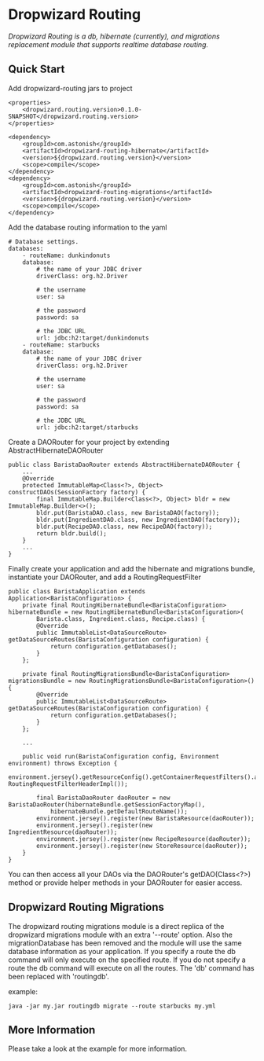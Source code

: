 Dropwizard Routing
==================
*Dropwizard Routing is a db, hibernate (currently), and migrations replacement module that supports realtime database routing.*

Quick Start
-----------
Add dropwizard-routing jars to project

    <properties>
        <dropwizard.routing.version>0.1.0-SNAPSHOT</dropwizard.routing.version>
    </properties>

    <dependency>
        <groupId>com.astonish</groupId>
        <artifactId>dropwizard-routing-hibernate</artifactId>
        <version>${dropwizard.routing.version}</version>
        <scope>compile</scope>
    </dependency>
    <dependency>
        <groupId>com.astonish</groupId>
        <artifactId>dropwizard-routing-migrations</artifactId>
        <version>${dropwizard.routing.version}</version>
        <scope>compile</scope>
    </dependency>

Add the database routing information to the yaml

    # Database settings.
    databases:
        - routeName: dunkindonuts
        database:
            # the name of your JDBC driver
            driverClass: org.h2.Driver

            # the username
            user: sa

            # the password
            password: sa

            # the JDBC URL
            url: jdbc:h2:target/dunkindonuts
        - routeName: starbucks
        database:
            # the name of your JDBC driver
            driverClass: org.h2.Driver

            # the username
            user: sa

            # the password
            password: sa

            # the JDBC URL
            url: jdbc:h2:target/starbucks

Create a DAORouter for your project by extending AbstractHibernateDAORouter

    public class BaristaDaoRouter extends AbstractHibernateDAORouter {
        ...
        @Override
        protected ImmutableMap<Class<?>, Object> constructDAOs(SessionFactory factory) {
            final ImmutableMap.Builder<Class<?>, Object> bldr = new ImmutableMap.Builder<>();
            bldr.put(BaristaDAO.class, new BaristaDAO(factory));
            bldr.put(IngredientDAO.class, new IngredientDAO(factory));
            bldr.put(RecipeDAO.class, new RecipeDAO(factory));
            return bldr.build();
        }
        ...
    }

Finally create your application and add the hibernate and migrations bundle, instantiate your DAORouter, and add a RoutingRequestFilter

    public class BaristaApplication extends Application<BaristaConfiguration> {
        private final RoutingHibernateBundle<BaristaConfiguration> hibernateBundle = new RoutingHibernateBundle<BaristaConfiguration>(
            Barista.class, Ingredient.class, Recipe.class) {
            @Override
            public ImmutableList<DataSourceRoute> getDataSourceRoutes(BaristaConfiguration configuration) {
                return configuration.getDatabases();
            }
        };

        private final RoutingMigrationsBundle<BaristaConfiguration> migrationsBundle = new RoutingMigrationsBundle<BaristaConfiguration>() {
            @Override
            public ImmutableList<DataSourceRoute> getDataSourceRoutes(BaristaConfiguration configuration) {
                return configuration.getDatabases();
            }
        };
    
        ...

        public void run(BaristaConfiguration config, Environment environment) throws Exception {
            environment.jersey().getResourceConfig().getContainerRequestFilters().add(new RoutingRequestFilterHeaderImpl());

            final BaristaDaoRouter daoRouter = new BaristaDaoRouter(hibernateBundle.getSessionFactoryMap(),
                hibernateBundle.getDefaultRouteName());
            environment.jersey().register(new BaristaResource(daoRouter));
            environment.jersey().register(new IngredientResource(daoRouter));
            environment.jersey().register(new RecipeResource(daoRouter));
            environment.jersey().register(new StoreResource(daoRouter));
        }
    }
    
You can then access all your DAOs via the DAORouter's getDAO(Class<?>) method or provide helper methods in your DAORouter for easier access.
    
Dropwizard Routing Migrations
------------------
The dropwizard routing migrations module is a direct replica of the dropwizard migrations module with an extra '--route' option. Also the migrationDatabase has been removed and the module will use the same database information as your application. If you specify a route the db command will only execute on the specified route. If you do not specify a route the db command will execute on all the routes. The 'db' command has been replaced with 'routingdb'.

example:

    java -jar my.jar routingdb migrate --route starbucks my.yml

More Information
----------------
Please take a look at the example for more information.
